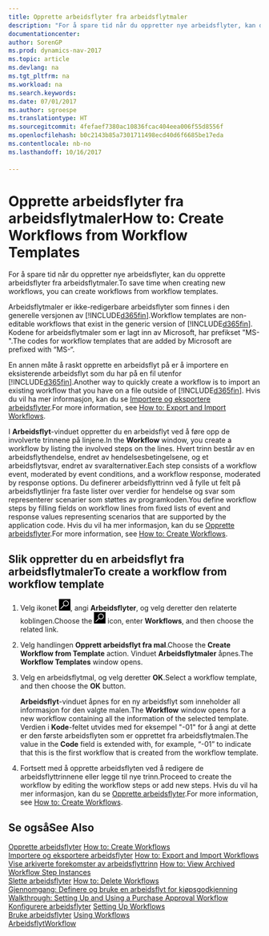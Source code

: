 ```yaml
---
title: Opprette arbeidsflyter fra arbeidsflytmaler
description: "For å spare tid når du oppretter nye arbeidsflyter, kan du opprette arbeidsflyter fra arbeidsflytmaler."
documentationcenter: 
author: SorenGP
ms.prod: dynamics-nav-2017
ms.topic: article
ms.devlang: na
ms.tgt_pltfrm: na
ms.workload: na
ms.search.keywords: 
ms.date: 07/01/2017
ms.author: sgroespe
ms.translationtype: HT
ms.sourcegitcommit: 4fefaef7380ac10836fcac404eea006f55d8556f
ms.openlocfilehash: b0c2143b85a7301711498ecd40d6f6685be17eda
ms.contentlocale: nb-no
ms.lasthandoff: 10/16/2017

---
```

# <a name="how-to-create-workflows-from-workflow-templates"></a><span data-ttu-id="b0639-103">Opprette arbeidsflyter fra arbeidsflytmaler</span><span class="sxs-lookup"><span data-stu-id="b0639-103">How to: Create Workflows from Workflow Templates</span></span>
<span data-ttu-id="b0639-104">For å spare tid når du oppretter nye arbeidsflyter, kan du opprette arbeidsflyter fra arbeidsflytmaler.</span><span class="sxs-lookup"><span data-stu-id="b0639-104">To save time when creating new workflows, you can create workflows from workflow templates.</span></span>  

 <span data-ttu-id="b0639-105">Arbeidsflytmaler er ikke-redigerbare arbeidsflyter som finnes i den generelle versjonen av [!INCLUDE[d365fin](includes/d365fin_md.md)].</span><span class="sxs-lookup"><span data-stu-id="b0639-105">Workflow templates are non-editable workflows that exist in the generic version of [!INCLUDE[d365fin](includes/d365fin_md.md)].</span></span> <span data-ttu-id="b0639-106">Kodene for arbeidsflytmaler som er lagt inn av Microsoft, har prefikset "MS-".</span><span class="sxs-lookup"><span data-stu-id="b0639-106">The codes for workflow templates that are added by Microsoft are prefixed with “MS-“.</span></span>  

 <span data-ttu-id="b0639-107">En annen måte å raskt opprette en arbeidsflyt på er å importere en eksisterende arbeidsflyt som du har på en fil utenfor [!INCLUDE[d365fin](includes/d365fin_md.md)].</span><span class="sxs-lookup"><span data-stu-id="b0639-107">Another way to quickly create a workflow is to import an existing workflow that you have on a file outside of [!INCLUDE[d365fin](includes/d365fin_md.md)].</span></span> <span data-ttu-id="b0639-108">Hvis du vil ha mer informasjon, kan du se [Importere og eksportere arbeidsflyter](across-how-to-export-and-import-workflows.md).</span><span class="sxs-lookup"><span data-stu-id="b0639-108">For more information, see [How to: Export and Import Workflows](across-how-to-export-and-import-workflows.md).</span></span>  

<span data-ttu-id="b0639-109">I **Arbeidsflyt**-vinduet oppretter du en arbeidsflyt ved å føre opp de involverte trinnene på linjene.</span><span class="sxs-lookup"><span data-stu-id="b0639-109">In the **Workflow** window, you create a workflow by listing the involved steps on the lines.</span></span> <span data-ttu-id="b0639-110">Hvert trinn består av en arbeidsflythendelse, endret av hendelsesbetingelsene, og et arbeidsflytsvar, endret av svaralternativer.</span><span class="sxs-lookup"><span data-stu-id="b0639-110">Each step consists of a workflow event, moderated by event conditions, and a workflow response, moderated by response options.</span></span> <span data-ttu-id="b0639-111">Du definerer arbeidsflyttrinn ved å fylle ut felt på arbeidsflytlinjer fra faste lister over verdier for hendelse og svar som representerer scenarier som støttes av programkoden.</span><span class="sxs-lookup"><span data-stu-id="b0639-111">You define workflow steps by filling fields on workflow lines from fixed lists of event and response values representing scenarios that are supported by the application code.</span></span> <span data-ttu-id="b0639-112">Hvis du vil ha mer informasjon, kan du se [Opprette arbeidsflyter](across-how-to-create-workflows.md).</span><span class="sxs-lookup"><span data-stu-id="b0639-112">For more information, see [How to: Create Workflows](across-how-to-create-workflows.md).</span></span>  

## <a name="to-create-a-workflow-from-workflow-template"></a><span data-ttu-id="b0639-113">Slik oppretter du en arbeidsflyt fra arbeidsflytmaler</span><span class="sxs-lookup"><span data-stu-id="b0639-113">To create a workflow from workflow template</span></span>  
1.  <span data-ttu-id="b0639-114">Velg ikonet ![Søk etter side eller rapport](media/ui-search/search_small.png "Søk etter side eller rapport"), angi **Arbeidsflyter**, og velg deretter den relaterte koblingen.</span><span class="sxs-lookup"><span data-stu-id="b0639-114">Choose the ![Search for Page or Report](media/ui-search/search_small.png "Search for Page or Report icon") icon, enter **Workflows**, and then choose the related link.</span></span>  
2.  <span data-ttu-id="b0639-115">Velg handlingen **Opprett arbeidsflyt fra mal**.</span><span class="sxs-lookup"><span data-stu-id="b0639-115">Choose the **Create Workflow from Template** action.</span></span> <span data-ttu-id="b0639-116">Vinduet **Arbeidsflytmaler** åpnes.</span><span class="sxs-lookup"><span data-stu-id="b0639-116">The **Workflow Templates** window opens.</span></span>  
3.  <span data-ttu-id="b0639-117">Velg en arbeidsflytmal, og velg deretter **OK**.</span><span class="sxs-lookup"><span data-stu-id="b0639-117">Select a workflow template, and then choose the **OK** button.</span></span>  

     <span data-ttu-id="b0639-118">**Arbeidsflyt**-vinduet åpnes for en ny arbeidsflyt som inneholder all informasjon for den valgte malen.</span><span class="sxs-lookup"><span data-stu-id="b0639-118">The **Workflow** window opens for a new workflow containing all the information of the selected template.</span></span> <span data-ttu-id="b0639-119">Verdien i **Kode**-feltet utvides med for eksempel "-01" for å angi at dette er den første arbeidsflyten som er opprettet fra arbeidsflytmalen.</span><span class="sxs-lookup"><span data-stu-id="b0639-119">The value in the **Code** field is extended with, for example, “-01” to indicate that this is the first workflow that is created from the workflow template.</span></span>  
4.  <span data-ttu-id="b0639-120">Fortsett med å opprette arbeidsflyten ved å redigere de arbeidsflyttrinnene eller legge til nye trinn.</span><span class="sxs-lookup"><span data-stu-id="b0639-120">Proceed to create the workflow by editing the workflow steps or add new steps.</span></span> <span data-ttu-id="b0639-121">Hvis du vil ha mer informasjon, kan du se [Opprette arbeidsflyter](across-how-to-create-workflows.md).</span><span class="sxs-lookup"><span data-stu-id="b0639-121">For more information, see [How to: Create Workflows](across-how-to-create-workflows.md).</span></span>  

## <a name="see-also"></a><span data-ttu-id="b0639-122">Se også</span><span class="sxs-lookup"><span data-stu-id="b0639-122">See Also</span></span>  
 <span data-ttu-id="b0639-123">[Opprette arbeidsflyter](across-how-to-create-workflows.md) </span><span class="sxs-lookup"><span data-stu-id="b0639-123">[How to: Create Workflows](across-how-to-create-workflows.md) </span></span>  
 <span data-ttu-id="b0639-124">[Importere og eksportere arbeidsflyter](across-how-to-export-and-import-workflows.md) </span><span class="sxs-lookup"><span data-stu-id="b0639-124">[How to: Export and Import Workflows](across-how-to-export-and-import-workflows.md) </span></span>  
 <span data-ttu-id="b0639-125">[Vise arkiverte forekomster av arbeidsflyttrinn](across-how-to-view-archived-workflow-step-instances.md) </span><span class="sxs-lookup"><span data-stu-id="b0639-125">[How to: View Archived Workflow Step Instances](across-how-to-view-archived-workflow-step-instances.md) </span></span>  
 <span data-ttu-id="b0639-126">[Slette arbeidsflyter](across-how-to-delete-workflows.md) </span><span class="sxs-lookup"><span data-stu-id="b0639-126">[How to: Delete Workflows](across-how-to-delete-workflows.md) </span></span>  
 <span data-ttu-id="b0639-127">[Gjennomgang: Definere og bruke en arbeidsflyt for kjøpsgodkjenning](walkthrough-setting-up-and-using-a-purchase-approval-workflow.md) </span><span class="sxs-lookup"><span data-stu-id="b0639-127">[Walkthrough: Setting Up and Using a Purchase Approval Workflow](walkthrough-setting-up-and-using-a-purchase-approval-workflow.md) </span></span>  
 <span data-ttu-id="b0639-128">[Konfigurere arbeidsflyter](across-set-up-workflows.md) </span><span class="sxs-lookup"><span data-stu-id="b0639-128">[Setting Up Workflows](across-set-up-workflows.md) </span></span>  
 <span data-ttu-id="b0639-129">[Bruke arbeidsflyter](across-use-workflows.md) </span><span class="sxs-lookup"><span data-stu-id="b0639-129">[Using Workflows](across-use-workflows.md) </span></span>  
 [<span data-ttu-id="b0639-130">Arbeidsflyt</span><span class="sxs-lookup"><span data-stu-id="b0639-130">Workflow</span></span>](across-workflow.md)   

